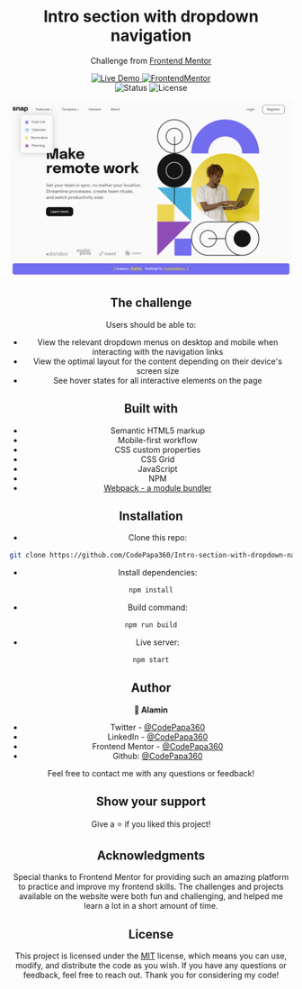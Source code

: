 <h1 align="center">Intro section with dropdown navigation</h1>
<div align="center">

Challenge from [Frontend Mentor](https://www.frontendmentor.io/profile/CodePapa360)

</div>

<!-- Badges -->
<div align="center">

<!-- Live -->
<a href="https://intro-section-with-dropdown-navigation-codepapa360.vercel.app/">
    <img src="https://custom-icon-badges.demolab.com/badge/Live%20Demo-blue?style=for-the-badge&logo=live360" alt="Live Demo" />
</a>

<!-- Frontend Mentor -->
<a href="#">
    <img src="https://img.shields.io/badge/Frontendmentor-100000?style=for-the-badge&logo=frontendmentor&logoColor=white&labelColor=666666&color=2490A9"  alt="FrontendMentor">
</a>

</div>

<div align="center">

<!-- Status -->

<img src="https://img.shields.io/badge/Status-Incomplete-red?style=flat" alt="Status" />

<!-- <img src="https://img.shields.io/badge/Status-Completed-success?style=flat" alt="Status" /> -->

<!-- Liceensee -->
<img src="https://img.shields.io/badge/License-MIT-blue?style=flat" alt="License" />

</div>

<div align="center">

</p>

<a align="center" href="https://intro-section-with-dropdown-navigation-codepapa360.vercel.app/">

![Screenshot](./screenshots/Intro-section-with-dropdown-navigation-screenshot-codepapa360.png)

</a>

## The challenge

Users should be able to:

- View the relevant dropdown menus on desktop and mobile when interacting with the navigation links
- View the optimal layout for the content depending on their device's screen size
- See hover states for all interactive elements on the page

## Built with

- Semantic HTML5 markup
- Mobile-first workflow
- CSS custom properties
- CSS Grid
- JavaScript
- NPM
- [Webpack - a module bundler](https://webpack.js.org/)

## Installation

- Clone this repo:

```sh
git clone https://github.com/CodePapa360/Intro-section-with-dropdown-navigation.git
```

- Install dependencies:

```sh
npm install
```

- Build command:

```sh
npm run build
```

- Live server:

```sh
npm start
```

## Author

<b>👤 Alamin</b>

- Twitter - [@CodePapa360](https://www.twitter.com/CodePapa360)
- LinkedIn - [@CodePapa360](https://www.linkedin.com/in/codepapa360)
- Frontend Mentor - [@CodePapa360](https://www.frontendmentor.io/profile/CodePapa360)
- Github: [@CodePapa360](https://github.com/codepapa360)

Feel free to contact me with any questions or feedback!

## Show your support

Give a ⭐️ if you liked this project!

## Acknowledgments

Special thanks to Frontend Mentor for providing such an amazing platform to practice and improve my frontend skills. The challenges and projects available on the website were both fun and challenging, and helped me learn a lot in a short amount of time.

## License

This project is licensed under the [MIT](https://github.com/CodePapa360/Intro-section-with-dropdown-navigation/blob/main/LICENSE.md) license, which means you can use, modify, and distribute the code as you wish. If you have any questions or feedback, feel free to reach out. Thank you for considering my code!
